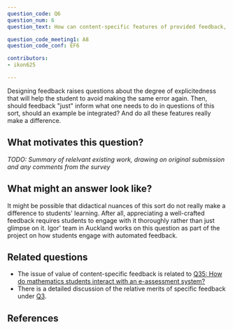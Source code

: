 ```yaml
---
question_code: Q6 
question_num: 6 
question_text: How can content-specific features of provided feedback, for instance explanations with examples versus generic explanations, support students' learning? 

question_code_meeting1: A8 
question_code_conf: EF6 

contributors: 
- ikon625

---
```

Designing feedback raises questions about the degree of explicitedness that will help the student to avoid making the same error again. Then, should feedback "just" inform what one needs to do in questions of this sort, should an example be integrated? And do all these features really make a difference.

## What motivates this question?

*TODO: Summary of relelvant existing work, drawing on original submission and any comments from the survey*

## What might an answer look like?

It might be possible that didactical nuances of this sort do not really make a difference to students' learning. After all, appreciating a well-crafted feedback requires students to engage with it thoroughly rather than just glimpse on it. Igor' team in Auckland works on this question as part of the project on how students engage with automated feedback.

## Related questions

* The issue of value of content-specific feedback is related to [Q35: How do mathematics students interact with an e-assessment system?](Q35)
* There is a detailed discussion of the relative merits of specific feedback under [Q3](Q3).

## References
